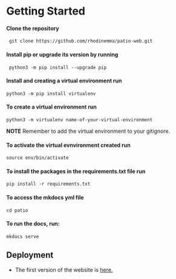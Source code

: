 # Getting Started
 #### Clone the repository
  ` git clone https://github.com/rhodinemma/patio-web.git`

#### Install pip or upgrade its version by running
 
     python3 -m pip install --upgrade pip

#### Install and creating a virtual environment run
 
    python3 -m pip install virtualenv

#### To create a virtual environment run

    python3 -m virtualenv name-of-your-virtual-environment

**NOTE** Remember to add the virtual environment to your gitignore.

#### To activate the virtual evnvironment created run 

    source env/bin/activate

#### To install the packages in the requirements.txt file run

    pip install -r requirements.txt

#### To access the mkdocs yml file
    cd patio

#### To run the docs, run:

    mkdocs serve

## Deployment
* The first version of the website is [here.](https://patio.renu-01.cranecloud.io/)